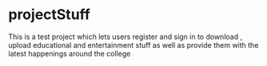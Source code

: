projectStuff
============

This is a test project which lets users register and sign in to download , upload educational and entertainment stuff as well as provide them with the latest happenings around the college
